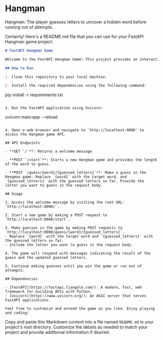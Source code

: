 # Hangman
Hangman: The player guesses letters to uncover a hidden word before running out of attempts.

Certainly! Here's a README.md file that you can use for your FastAPI Hangman game project:

```markdown
# FastAPI Hangman Game

Welcome to the FastAPI Hangman Game! This project provides an interactive Hangman game API built using the FastAPI framework.

## How to Run

1. Clone this repository to your local machine.

2. Install the required dependencies using the following command:
   ```
   pip install -r requirements.txt
   ```

3. Run the FastAPI application using Uvicorn:
   ```
   uvicorn main:app --reload
   ```

4. Open a web browser and navigate to `http://localhost:8000` to access the Hangman game API.

## API Endpoints

- **GET `/`**: Returns a welcome message.

- **POST `/start`**: Starts a new Hangman game and provides the length of the word to guess.

- **POST `/guess/{word}/{guessed_letters}`**: Make a guess in the Hangman game. Replace `{word}` with the target word, and `{guessed_letters}` with the guessed letters so far. Provide the letter you want to guess in the request body.

## Usage

1. Access the welcome message by visiting the root URL: `http://localhost:8000/`.

2. Start a new game by making a POST request to `http://localhost:8000/start`.

3. Make guesses in the game by making POST requests to `http://localhost:8000/guess/{word}/{guessed_letters}`.
   - Replace `{word}` with the target word and `{guessed_letters}` with the guessed letters so far.
   - Include the letter you want to guess in the request body.

4. The game will respond with messages indicating the result of the guess and the updated guessed letters.

5. Continue making guesses until you win the game or run out of attempts.

## Dependencies

- [FastAPI](https://fastapi.tiangolo.com/): A modern, fast, web framework for building APIs with Python.
- [Uvicorn](https://www.uvicorn.org/): An ASGI server that serves FastAPI applications.

Feel free to customize and extend the game as you like. Enjoy playing and coding!
```

Copy and paste this Markdown content into a file named `README.md` in your project's root directory. Customize the details as needed to match your project and provide additional information if desired.
